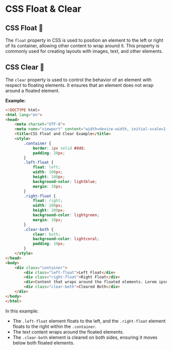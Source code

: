 # CSS Float & Clear

## CSS Float 🛟
The `float` property in CSS is used to position an element to the left or right of its container, allowing other content to wrap around it. This property is commonly used for creating layouts with images, text, and other elements.

## CSS Clear 🧹
The `clear` property is used to control the behavior of an element with respect to floating elements. It ensures that an element does not wrap around a floated element.

**Example:**
```html
<!DOCTYPE html>
<html lang="en">
<head>
    <meta charset="UTF-8">
    <meta name="viewport" content="width=device-width, initial-scale=1.0">
    <title>CSS Float and Clear Example</title>
    <style>
        .container {
            border: 1px solid #ddd;
            padding: 20px;
        }
        .left-float {
            float: left;
            width: 100px;
            height: 100px;
            background-color: lightblue;
            margin: 10px;
        }
        .right-float {
            float: right;
            width: 100px;
            height: 100px;
            background-color: lightgreen;
            margin: 10px;
        }
        .clear-both {
            clear: both;
            background-color: lightcoral;
            padding: 10px;
        }
    </style>
</head>
<body>
    <div class="container">
        <div class="left-float">Left Float</div>
        <div class="right-float">Right Float</div>
        <div>Content that wraps around the floated elements. Lorem ipsum dolor sit amet, consectetur adipiscing elit. Sed do eiusmod tempor incididunt ut labore et dolore magna aliqua.</div>
        <div class="clear-both">Cleared Both</div>
    </div>
</body>
</html>
```

In this example:
- The `.left-float` element floats to the left, and the `.right-float` element floats to the right within the `.container`.
- The text content wraps around the floated elements.
- The `.clear-both` element is cleared on both sides, ensuring it moves below both floated elements.